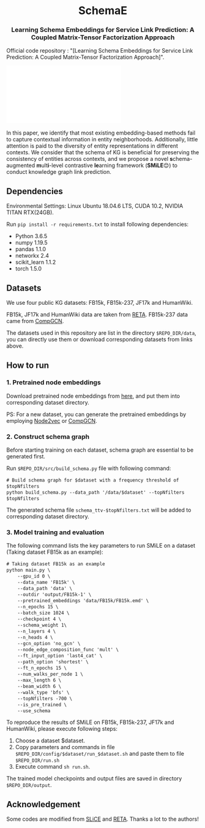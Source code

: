 <h1 align="center">
    SchemaE
</h1>
<h3 align="center">
    Learning Schema Embeddings for Service Link Prediction: A Coupled Matrix-Tensor Factorization Approach
</h3>

Official code repository : "[Learning Schema Embeddings for Service Link Prediction: A Coupled Matrix-Tensor Factorization Approach]".

![Schema](./model_crop.pdf)

In this paper, we identify that most existing embedding-based methods fail to capture contextual information in entity neighborhoods. Additionally, little attention is paid to the diversity of entity representations in different contexts.
We consider that the schema of KG is beneficial for preserving the consistency of entities across contexts, and we propose a novel **s**chema-augmented **m**ult**i**-level contrastive **le**arning framework (**SMiLE**:blush:) to conduct knowledge graph link prediction.

## Dependencies
Environmental Settings: Linux Ubuntu 18.04.6 LTS, CUDA 10.2, NVIDIA TITAN RTX(24GB).

Run `pip install -r requirements.txt` to install following dependencies:

- Python 3.6.5
- numpy 1.19.5
- pandas 1.1.0
- networkx 2.4
- scikit_learn 1.1.2
- torch 1.5.0

## Datasets
We use four public KG datasets: FB15k, FB15k-237, JF17k and HumanWiki.

FB15k, JF17k and HumanWiki data are taken from [RETA](https://github.com/eXascaleInfolab/RETA_code). FB15k-237 data came from [CompGCN](https://github.com/malllabiisc/CompGCN).

The datasets used in this repository are list in the directory `$REPO_DIR/data`, you can directly use them or download corresponding datasets from links above.

## How to run

### 1. Pretrained node embeddings
Download pretrained node embeddings from [here](https://drive.google.com/drive/folders/1BIdgEKeBd-uRwXwF4IULQ_5z4ctNeLKi?usp=sharing), and put them into corresponding dataset directory.

PS: For a new dataset, you can generate the pretrained embeddings by employing [Node2vec](https://github.com/aditya-grover/node2vec) or [CompGCN](https://github.com/malllabiisc/CompGCN).

### 2. Construct schema graph
Before starting training on each dataset, schema graph are essential to be generated first.

Run `$REPO_DIR/src/build_schema.py` file with following command:
```shell
# Build schema graph for $dataset with a frequency threshold of $topNfilters
python build_schema.py --data_path '/data/$dataset' --topNfilters $topNfilters
```
The generated schema file `schema_ttv-$topNfilters.txt` will be added to corresponding dataset directory.

### 3. Model training and evaluation

The following command lists the key parameters to run SMiLE on a dataset (Taking dataset FB15k as an example):
```shell
# Taking dataset FB15k as an example
python main.py \
    --gpu_id 0 \
    --data_name 'FB15k' \
    --data_path 'data' \
    --outdir 'output/FB15k-1' \
    --pretrained_embeddings 'data/FB15k/FB15k.emd' \
    --n_epochs 15 \
    --batch_size 1024 \
    --checkpoint 4 \
    --schema_weight 1\
    --n_layers 4 \
    --n_heads 4 \
    --gcn_option 'no_gcn' \
    --node_edge_composition_func 'mult' \
    --ft_input_option 'last4_cat' \
    --path_option 'shortest' \
    --ft_n_epochs 15 \
    --num_walks_per_node 1 \
    --max_length 6 \
    --beam_width 6 \
    --walk_type 'bfs' \
    --topNfilters -700 \
    --is_pre_trained \
    --use_schema
```

To reproduce the results of SMiLE on FB15k, FB15k-237, JF17k and HumanWiki, please execute following steps:
1. Choose a dataset $dataset.
2. Copy parameters and commands in file `$REPO_DIR/config/$dataset/run_$dataset.sh` and paste them to file `$REPO_DIR/run.sh`
3. Execute command `sh run.sh`.

The trained model checkpoints and output files are saved in directory `$REPO_DIR/output`.

## Acknowledgement
Some codes are modified from [SLiCE](https://github.com/pnnl/SLICE) and [RETA](https://github.com/eXascaleInfolab/RETA_code). Thanks a lot to the authors!
